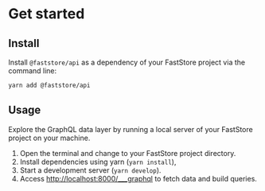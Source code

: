 # Get started

## Install

Install `@faststore/api` as a dependency of your FastStore project via the command line:

```bash npm2yarn
yarn add @faststore/api
```

## Usage

Explore the GraphQL data layer by running a local server of your FastStore project on your machine.

1. Open the terminal and change to your FastStore project directory.
2. Install dependencies using yarn (`yarn install`),
3. Start a development server (`yarn develop`).
4. Access [http://localhost:8000/\_\_\_graphql](http://localhost:8000/___graphql) to fetch data and build queries.
